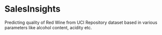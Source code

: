 # SalesInsights
Predicting quality of Red Wine from UCI Repository dataset based in various parameters like alcohol content, acidity etc.
